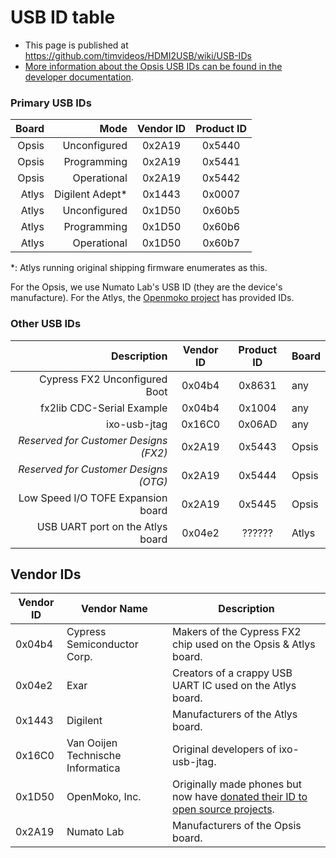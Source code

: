 # USB ID table

 * This page is published at https://github.com/timvideos/HDMI2USB/wiki/USB-IDs
 * [More information about the Opsis USB IDs can be found in the developer documentation](https://github.com/timvideos/HDMI2USB/wiki/USB-IDs/_edit).

### Primary USB IDs

| Board |    Mode        | Vendor ID | Product ID |
| -----:| --------------:|:---------:|:----------:|
| Opsis | Unconfigured   | 0x2A19    | 0x5440     |
| Opsis | Programming    | 0x2A19    | 0x5441     |
| Opsis | Operational    | 0x2A19    | 0x5442     |
| Atlys | Digilent Adept*| 0x1443    | 0x0007     |
| Atlys | Unconfigured   | 0x1D50    | 0x60b5     |
| Atlys | Programming    | 0x1D50    | 0x60b6     |
| Atlys | Operational    | 0x1D50    | 0x60b7     |

 *: Atlys running original shipping firmware enumerates as this.

For the Opsis, we use Numato Lab's USB ID (they are  the device's manufacture).
For the Atlys, the [Openmoko project](http://wiki.openmoko.org/wiki/USB_Product_IDs#Assigned.2FAllocated_Openmoko_USB_Product_IDs) has provided IDs.

### Other USB IDs

| Description                                   | Vendor ID | Product ID | Board |
| ---------------------------------------------:|:---------:|:----------:|:------|
|                 Cypress FX2 Unconfigured Boot | 0x04b4    | 0x8631     | any   |
|                     fx2lib CDC-Serial Example | 0x04b4    | 0x1004     | any   |
|                                  ixo-usb-jtag | 0x16C0    | 0x06AD     | any   |
|         *Reserved for Customer Designs (FX2)* | 0x2A19    | 0x5443     | Opsis |
|         *Reserved for Customer Designs (OTG)* | 0x2A19    | 0x5444     | Opsis |
|            Low Speed I/O TOFE Expansion board | 0x2A19    | 0x5445     | Opsis |
|              USB UART port on the Atlys board | 0x04e2    | ??????     | Atlys |


## Vendor IDs

| Vendor ID | Vendor Name                       | Description |
| --------- | --------------------------------- | ------------------------- |
|  0x04b4   | Cypress Semiconductor Corp.       | Makers of the Cypress FX2 chip used on the Opsis & Atlys board. |
|  0x04e2   | Exar                              | Creators of a crappy USB UART IC used on the Atlys board. |
|  0x1443   | Digilent                          | Manufacturers of the Atlys board. |
|  0x16C0   | Van Ooijen Technische Informatica | Original developers of ixo-usb-jtag. |
|  0x1D50   | OpenMoko, Inc.                    | Originally made phones but now have [donated their ID to open source projects](http://wiki.openmoko.org/wiki/USB_Product_IDs). |
|  0x2A19   | Numato Lab                        | Manufacturers of the Opsis board. |